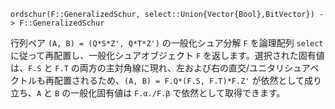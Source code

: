 ```
ordschur(F::GeneralizedSchur, select::Union{Vector{Bool},BitVector}) -> F::GeneralizedSchur
```

行列ペア `(A, B) = (Q*S*Z', Q*T*Z')` の一般化シュア分解 `F` を論理配列 `select` に従って再配置し、一般化シュアオブジェクト `F` を返します。選択された固有値は、`F.S` と `F.T` の両方の主対角線に現れ、左および右の直交/ユニタリシュアベクトルも再配置されるため、`(A, B) = F.Q*(F.S, F.T)*F.Z'` が依然として成り立ち、`A` と `B` の一般化固有値は `F.α./F.β` で依然として取得できます。
